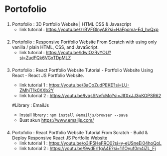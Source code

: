 # Portofolio

###
1. Portofolio : 3D Portfolio Website | HTML CSS & Javascript
    - link tutorial : https://youtu.be/zrBVFGlnyA8?si=HaFpoma-Ed_hvQxp

###
2. Portofolio : Responsive Portfolio Website From Scratch with using only vanilla / plain HTML, CSS, and JavaScript.
    - link tutorial : https://youtu.be/ldwlOzRvYOU?si=ZudFQk6VGxTDpMLZ
###
3. Portofolio : React Portfolio Website Tutorial - Portfolio Website Using React - React JS Portfolio Website.
    - link tutorial 1 : https://youtu.be/3aCoZudPEKE?si=LU-ZMhjT1k0XXb2Y
    - link tutorial 2 : https://youtu.be/lvqsSNvfcMo?si=JIfXxJJ3pKOPSR62

    #Library : EmailJs  
    - Install library : ```npm install @emailjs/browser --save``` 
    - Buat akun https://www.emailjs.com/

###
4. Portofolio : React Portfolio Website Tutorial From Scratch - Build & Deploy Responsive React JS Portfolio Website
    - link tutorial 1 : https://youtu.be/o3IP5HeFRO0?si=y-eUSneEi04hoQoL
    - link tutorial 2 : https://youtu.be/9wdErl1gA4E?si=1i1Oyuf0m4iZL_Fj